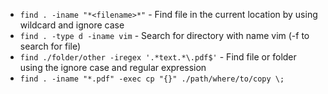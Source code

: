 * `find . -iname "*<filename>*"` - Find file in the current location by using wildcard and ignore case
* `find . -type d -iname vim` - Search for directory with name vim (-f to search for file)
* `find ./folder/other -iregex '.*text.*\.pdf$'` - Find file or folder using the ignore case and regular expression
* `find . -iname "*.pdf" -exec cp "{}" ./path/where/to/copy \;`
